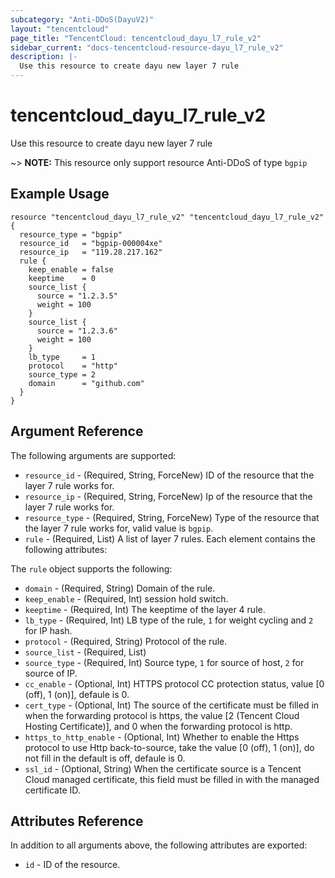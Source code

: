 ```yaml
---
subcategory: "Anti-DDoS(DayuV2)"
layout: "tencentcloud"
page_title: "TencentCloud: tencentcloud_dayu_l7_rule_v2"
sidebar_current: "docs-tencentcloud-resource-dayu_l7_rule_v2"
description: |-
  Use this resource to create dayu new layer 7 rule
---
```


# tencentcloud_dayu_l7_rule_v2

Use this resource to create dayu new layer 7 rule

~> **NOTE:** This resource only support resource Anti-DDoS of type `bgpip`

## Example Usage

```hcl
resource "tencentcloud_dayu_l7_rule_v2" "tencentcloud_dayu_l7_rule_v2" {
  resource_type = "bgpip"
  resource_id   = "bgpip-000004xe"
  resource_ip   = "119.28.217.162"
  rule {
    keep_enable = false
    keeptime    = 0
    source_list {
      source = "1.2.3.5"
      weight = 100
    }
    source_list {
      source = "1.2.3.6"
      weight = 100
    }
    lb_type     = 1
    protocol    = "http"
    source_type = 2
    domain      = "github.com"
  }
}
```

## Argument Reference

The following arguments are supported:

* `resource_id` - (Required, String, ForceNew) ID of the resource that the layer 7 rule works for.
* `resource_ip` - (Required, String, ForceNew) Ip of the resource that the layer 7 rule works for.
* `resource_type` - (Required, String, ForceNew) Type of the resource that the layer 7 rule works for, valid value is `bgpip`.
* `rule` - (Required, List) A list of layer 7 rules. Each element contains the following attributes:

The `rule` object supports the following:

* `domain` - (Required, String) Domain of the rule.
* `keep_enable` - (Required, Int) session hold switch.
* `keeptime` - (Required, Int) The keeptime of the layer 4 rule.
* `lb_type` - (Required, Int) LB type of the rule, `1` for weight cycling and `2` for IP hash.
* `protocol` - (Required, String) Protocol of the rule.
* `source_list` - (Required, List) 
* `source_type` - (Required, Int) Source type, `1` for source of host, `2` for source of IP.
* `cc_enable` - (Optional, Int) HTTPS protocol CC protection status, value [0 (off), 1 (on)], defaule is 0.
* `cert_type` - (Optional, Int) The source of the certificate must be filled in when the forwarding protocol is https, the value [2 (Tencent Cloud Hosting Certificate)], and 0 when the forwarding protocol is http.
* `https_to_http_enable` - (Optional, Int) Whether to enable the Https protocol to use Http back-to-source, take the value [0 (off), 1 (on)], do not fill in the default is off, defaule is 0.
* `ssl_id` - (Optional, String) When the certificate source is a Tencent Cloud managed certificate, this field must be filled in with the managed certificate ID.

## Attributes Reference

In addition to all arguments above, the following attributes are exported:

* `id` - ID of the resource.




